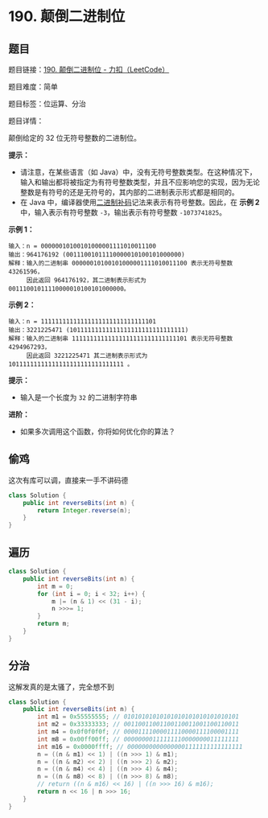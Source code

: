 # 190. 颠倒二进制位

## 题目

题目链接：[190. 颠倒二进制位 - 力扣（LeetCode）](https://leetcode.cn/problems/reverse-bits/description/)

题目难度：简单

题目标签：位运算、分治

题目详情：

颠倒给定的 32 位无符号整数的二进制位。

**提示：**

- 请注意，在某些语言（如 Java）中，没有无符号整数类型。在这种情况下，输入和输出都将被指定为有符号整数类型，并且不应影响您的实现，因为无论整数是有符号的还是无符号的，其内部的二进制表示形式都是相同的。
- 在 Java 中，编译器使用[二进制补码](https://baike.baidu.com/item/二进制补码/5295284)记法来表示有符号整数。因此，在 **示例 2** 中，输入表示有符号整数 `-3`，输出表示有符号整数 `-1073741825`。

**示例 1：**

```
输入：n = 00000010100101000001111010011100
输出：964176192 (00111001011110000010100101000000)
解释：输入的二进制串 00000010100101000001111010011100 表示无符号整数 43261596，
     因此返回 964176192，其二进制表示形式为 00111001011110000010100101000000。
```

**示例 2：**

```
输入：n = 11111111111111111111111111111101
输出：3221225471 (10111111111111111111111111111111)
解释：输入的二进制串 11111111111111111111111111111101 表示无符号整数 4294967293，
     因此返回 3221225471 其二进制表示形式为 10111111111111111111111111111111 。
```

**提示：**

- 输入是一个长度为 `32` 的二进制字符串

**进阶：**

- 如果多次调用这个函数，你将如何优化你的算法？



## 偷鸡

这次有库可以调，直接来一手不讲码德

``` java
class Solution {
    public int reverseBits(int n) {
        return Integer.reverse(n);
    }
}
```



## 遍历

``` java
class Solution {
    public int reverseBits(int n) {
        int m = 0;
        for (int i = 0; i < 32; i++) {
            m |= (n & 1) << (31 - i);
            n >>>= 1;
        }
        return m;
    }
}
```



## 分治

这解发真的是太骚了，完全想不到

``` java
class Solution {
    public int reverseBits(int n) {
        int m1 = 0x55555555; // 01010101010101010101010101010101
        int m2 = 0x33333333; // 00110011001100110011001100110011
        int m4 = 0x0f0f0f0f; // 00001111000011110000111100001111
        int m8 = 0x00ff00ff; // 00000000111111110000000011111111
        int m16 = 0x0000ffff; // 00000000000000001111111111111111
        n = ((n & m1) << 1) | ((n >>> 1) & m1);
        n = ((n & m2) << 2) | ((n >>> 2) & m2);
        n = ((n & m4) << 4) | ((n >>> 4) & m4);
        n = ((n & m8) << 8) | ((n >>> 8) & m8);
        // return ((n & m16) << 16) | ((n >>> 16) & m16);
        return n << 16 | n >>> 16;
    }
}
```

